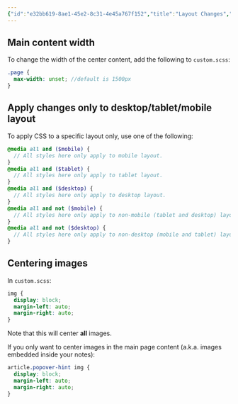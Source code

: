 ```yaml
---
{"id":"e32bb619-8ae1-45e2-8c31-4e45a767f152","title":"Layout Changes","description":"Overview of frequently requested layout changes.","publish":true,"date_created":"Wednesday, October 9th 2024, 10:19:03 pm","date_modified":"Wednesday, October 16th 2024, 9:05:35 pm","editing_lock":true,"live_preview":true,"cssclasses":["mado-heading"],"PassFrontmatter":true}
---
```



## Main content width

To change the width of the center content, add the following to `custom.scss`:

```scss title="quartz/styles/custom.scss"
.page {
  max-width: unset; //default is 1500px
}
```

## Apply changes only to desktop/tablet/mobile layout

To apply CSS to a specific layout only, use one of the following:

```scss title="quartz/styles/custom.scss"
@media all and ($mobile) {
  // All styles here only apply to mobile layout.
}
@media all and ($tablet) {
  // All styles here only apply to tablet layout.
}
@media all and ($desktop) {
  // All styles here only apply to desktop layout.
}
@media all and not ($mobile) {
  // All styles here only apply to non-mobile (tablet and desktop) layouts.
}
@media all and not ($desktop) {
  // All styles here only apply to non-desktop (mobile and tablet) layouts.
}
```

## Centering images

In `custom.scss`:

```scss title="quartz/styles/custom.scss"
img {
  display: block;
  margin-left: auto;
  margin-right: auto;
}
```

Note that this will center **all** images.

If you only want to center images in the main page content (a.k.a. images embedded inside your notes):

```scss title="quartz/styles/custom.scss"
article.popover-hint img {
  display: block;
  margin-left: auto;
  margin-right: auto;
}
```
